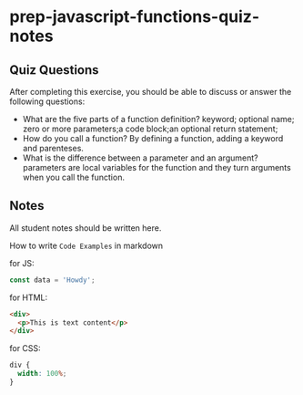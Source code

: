 # prep-javascript-functions-quiz-notes

## Quiz Questions

After completing this exercise, you should be able to discuss or answer the following questions:

- What are the five parts of a function definition?
  keyword; optional name; zero or more parameters;a code block;an optional return statement;
- How do you call a function?
  By defining a function, adding a keyword and parenteses.
- What is the difference between a parameter and an argument?
  parameters are local variables for the function and they turn arguments when you call the function.

## Notes

All student notes should be written here.

How to write `Code Examples` in markdown

for JS:

```javascript
const data = 'Howdy';
```

for HTML:

```html
<div>
  <p>This is text content</p>
</div>
```

for CSS:

```css
div {
  width: 100%;
}
```
